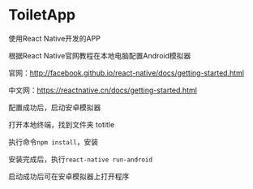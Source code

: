 # ToiletApp
使用React Native开发的APP


根据React Native官网教程在本地电脑配置Android模拟器

官网：http://facebook.github.io/react-native/docs/getting-started.html

中文网：https://reactnative.cn/docs/getting-started.html


配置成功后，启动安卓模拟器

打开本地终端，找到文件夹 totitle

执行命令`npm install`，安装

安装完成后，执行`react-native run-android`

启动成功后可在安卓模拟器上打开程序
